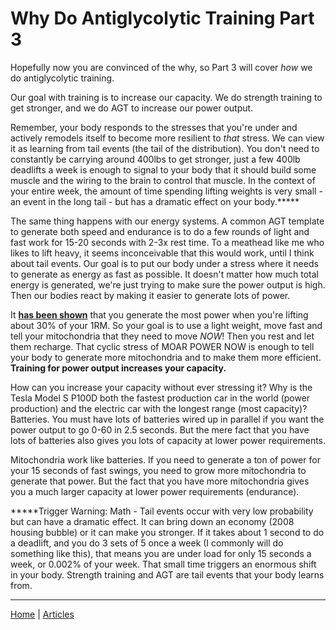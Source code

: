 # Why Do Antiglycolytic Training Part 3

Hopefully now you are convinced of the why, so Part 3 will cover *how* we do antiglycolytic training.

Our goal with training is to increase our capacity. We do strength training to get stronger, and we do AGT to increase our power output.

Remember, your body responds to the stresses that you're under and actively remodels itself to become more resilient to *that* stress. We can view it as learning from tail events (the tail of the distribution). You don't need to constantly be carrying around 400lbs to get stronger, just a few 400lb deadlifts a week is enough to signal to your body that it should build some muscle and the wiring to the brain to control that muscle. In the context of your entire week, the amount of time spending lifting weights is very small - an event in the long tail - but has a dramatic effect on your body.*****

The same thing happens with our energy systems. A common AGT template to generate both speed and endurance is to do a few rounds of light and fast work for 15-20 seconds with 2-3x rest time. To a meathead like me who likes to lift heavy, it seems inconceivable that this would work, until I think about tail events. Our goal is to put our body under a stress where it needs to generate as energy as fast as possible. It doesn't matter how much total energy is generated, we're just trying to make sure the power output is high. Then our bodies react by making it easier to generate lots of power.

It **[has been shown](https://www.researchgate.net/publication/6304779_Maximal_Power_at_Different_Percentages_of_One_Repetition_Maximum_Influence_of_Resistance_and_Gender)** that you generate the most power when you're lifting about 30% of your 1RM. So your goal is to use a light weight, move fast and tell your mitochondria that they need to move *NOW*! Then you rest and let them recharge. That cyclic stress of MOAR POWER NOW is enough to tell your body to generate more mitochondria and to make them more efficient. **Training for power output increases your capacity.**

How can you increase your capacity without ever stressing it? Why is the Tesla Model S P100D both the fastest production car in the world (power production) and the electric car with the longest range (most capacity)? Batteries. You must have lots of batteries wired up in parallel if you want the power output to go 0-60 in 2.5 seconds. But the mere fact that you have lots of batteries also gives you lots of capacity at lower power requirements.

Mitochondria work like batteries. If you need to generate a ton of power for your 15 seconds of fast swings, you need to grow more mitochondria to generate that power. But the fact that you have more mitochondria gives you a much larger capacity at lower power requirements (endurance).

*****Trigger Warning: Math - Tail events occur with very low probability but can have a dramatic effect. It can bring down an economy (2008 housing bubble) or it can make you stronger. If it takes about 1 second to do a deadlift, and you do 3 sets of 5 once a week (I commonly will do something like this), that means you are under load for only 15 seconds a week, or 0.002% of your week. That small time triggers an enormous shift in your body. Strength training and AGT are tail events that your body learns from.

----

[Home](../../index.md) | [Articles](../../articles.md)
